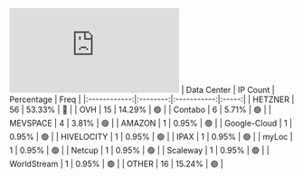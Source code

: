 ![Diagramm](https://github.com/obajay/StateSync-snapshots/blob/main/Projects/Rebus/1/README.md)
| Data Center | IP Count | Percentage | Freq |
|:------------:|:--------:|:-----------:|:-----:|
| HETZNER | 56 | 53.33% | 🔴 |
| OVH | 15 | 14.29% | 🟢 |
| Contabo | 6 | 5.71% | 🟢 |
| MEVSPACE | 4 | 3.81% | 🟢 |
| AMAZON | 1 | 0.95% | 🟢 |
| Google-Cloud | 1 | 0.95% | 🟢 |
| HIVELOCITY | 1 | 0.95% | 🟢 |
| IPAX | 1 | 0.95% | 🟢 |
| myLoc | 1 | 0.95% | 🟢 |
| Netcup | 1 | 0.95% | 🟢 |
| Scaleway | 1 | 0.95% | 🟢 |
| WorldStream | 1 | 0.95% | 🟢 |
| OTHER | 16 | 15.24% | 🟢 |